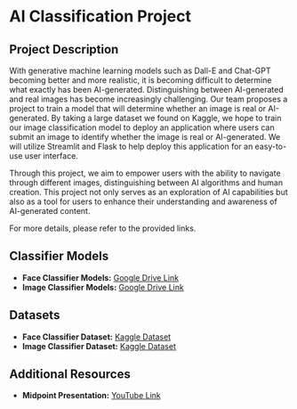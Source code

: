# AI Classification Project

## Project Description

With generative machine learning models such as Dall-E and Chat-GPT becoming better and more realistic, it is becoming difficult to determine what exactly has been AI-generated. Distinguishing between AI-generated and real images has become increasingly challenging. Our team proposes a project to train a model that will determine whether an image is real or AI-generated. By taking a large dataset we found on Kaggle, we hope to train our image classification model to deploy an application where users can submit an image to identify whether the image is real or AI-generated. We will utilize Streamlit and Flask to help deploy this application for an easy-to-use user interface.

Through this project, we aim to empower users with the ability to navigate through different images, distinguishing between AI algorithms and human creation. This project not only serves as an exploration of AI capabilities but also as a tool for users to enhance their understanding and awareness of AI-generated content.

For more details, please refer to the provided links.

## Classifier Models

- **Face Classifier Models:** [Google Drive Link](https://drive.google.com/drive/folders/1rnujM68zT3QeGc_Bztl9zFpSLHiTyu3s?usp=sharing)
- **Image Classifier Models:** [Google Drive Link](https://drive.google.com/drive/folders/1_VZ11vyGRrx27qy7a1kLP6abBGg_9eVV?usp=sharing)

## Datasets

- **Face Classifier Dataset:** [Kaggle Dataset](https://www.kaggle.com/datasets/xhlulu/140k-real-and-fake-faces/data)
- **Image Classifier Dataset:** [Kaggle Dataset](https://www.kaggle.com/datasets/sattyam96/realifake)

## Additional Resources

- **Midpoint Presentation:** [YouTube Link](https://youtu.be/npR-YJRWkTA?si=t-RTi0n4hXT8kVhW)


